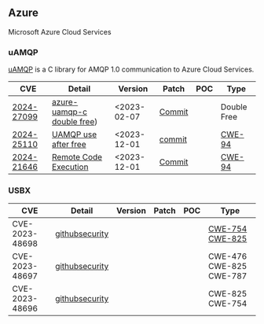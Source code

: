 ## Azure 

Microsoft Azure Cloud Services


### uAMQP

[uAMQP](https://github.com/Azure/azure-uamqp-c) is a C library for AMQP 1.0 communication to Azure Cloud Services.

| CVE                                                          | Detail                                                       | Version     | Patch                                                        | POC  | Type                                                     |
| ------------------------------------------------------------ | ------------------------------------------------------------ | ----------- | ------------------------------------------------------------ | ---- | -------------------------------------------------------- |
| [2024-27099](https://cve.mitre.org/cgi-bin/cvename.cgi?name=CVE-2024-27099) | [azure-uamqp-c double free](https://github.com/Azure/azure-uamqp-c/security/advisories/GHSA-6rh4-fj44-v4jj)) | <2023-02-07 | [Commit](https://github.com/espressif/esp-idf/commit/d98d1e) |      | Double Free                                              |
| [2024-25110](https://www.cve.org/CVERecord?id=CVE-2024-25110) | [UAMQP use after free](https://github.com/Azure/azure-uamqp-c/security/advisories/GHSA-c646-4whf-r67v) | <2023-12-01 | [commit](https://github.com/Azure/azure-uamqp-c/commit/30865c9ccedaa32ddb036e87a8ebb52c3f18f695) |      | [CWE-94](https://cwe.mitre.org/data/definitions/94.html) |
| [2024-21646]()                                               | [Remote Code Execution](https://github.com/Azure/azure-uamqp-c/security/advisories/GHSA-j29m-p99g-7hpv) | <2023-12-01 | [Commit](https://github.com/Azure/azure-uamqp-c/commit/12ddb3a31a5a97f55b06fa5d74c59a1d84ad78fe) |      | [CWE-94](https://cwe.mitre.org/data/definitions/94.html) |

### USBX

| CVE            | Detail                                                       | Version | Patch | POC  | Type                                                         |
| -------------- | ------------------------------------------------------------ | ------- | ----- | ---- | ------------------------------------------------------------ |
| CVE-2023-48698 | [githubsecurity](https://github.com/eclipse-threadx/usbx/security/advisories/GHSA-grhp-f66q-x857) |         |       |      | [CWE-754](https://github.com/advisories?query=cwe%3A754) [CWE-825](https://github.com/advisories?query=cwe%3A825) |
| CVE-2023-48697 | [githubsecurity](https://github.com/eclipse-threadx/usbx/security/advisories/GHSA-p2p9-wp2q-wjv4) |         |       |      | CWE-476 CWE-825 CWE-787                                      |
| CVE-2023-48696 | [githubsecurity](https://github.com/eclipse-threadx/usbx/security/advisories/GHSA-h733-98hq-f884) |         |       |      | CWE-825 CWE-754                                              |

